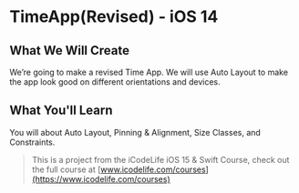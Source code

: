 # TimeApp(Revised) - iOS 14

## What We Will Create

We’re going to make a revised Time App. We will use Auto Layout to make the app look good on different orientations and devices. 

## What You'll Learn

You will about Auto Layout, Pinning & Alignment, Size Classes, and Constraints.




>This is a project from the iCodeLife iOS 15 & Swift Course, check out the full course at [www.icodelife.com/courses](https://www.icodelife.com/courses)
